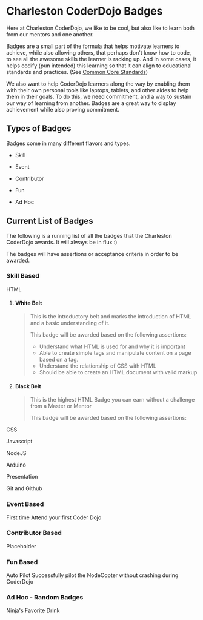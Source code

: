 # Charleston CoderDojo Badges


Here at Charleston CoderDojo, we like to be cool, but also like to learn both from our mentors and one another.

Badges are a small part of the formula that helps motivate learners to achieve, while also allowing others,
that perhaps don't know how to code, to see all the awesome skills the learner is racking up.  And in some cases, it helps codify (pun intended)
this learning so that it can align to educational standards and practices. (See [Common Core Standards](http://www.corestandards.org/the-standards))

We also want to help CoderDojo learners along the way by enabling them with their own personal tools like laptops, tablets, and other aides to
help them in their goals.  To do this, we need commitment, and a way to sustain our way of learning from another.  Badges are a great way to
display achievement while also proving commitment.

## Types of Badges

Badges come in many different flavors and types.

- Skill

- Event

- Contributor

- Fun

- Ad Hoc



## Current List of Badges

The following is a running list of all the badges that the Charleston CoderDojo awards.  It will always be in flux :)

The badges will have assertions or acceptance criteria in order to be awarded.

### Skill Based

HTML
   
1. #### White Belt
    >
    > This is the introductory belt and marks the introduction of HTML and a basic understanding of it.
    >    
    > This badge will be awarded based on the following assertions:
    > -  Understand what HTML is used for and why it is important
    > -  Able to create simple tags and manipulate content on a page based on a tag.
    > -  Understand the relationship of CSS with HTML
    > -  Should be able to create an HTML document with valid markup


2. #### Black Belt
    >
    > This is the highest HTML Badge you can earn without a challenge from a Master or Mentor
    >
    > This badge will be awarded based on the following assertions:


CSS


Javascript


NodeJS


Arduino


Presentation


Git and Github

### Event Based

First time
    Attend your first Coder Dojo

### Contributor Based

Placeholder

### Fun Based

Auto Pilot
    Successfully pilot the NodeCopter without crashing during CoderDojo

### Ad Hoc - Random Badges

Ninja's Favorite Drink

